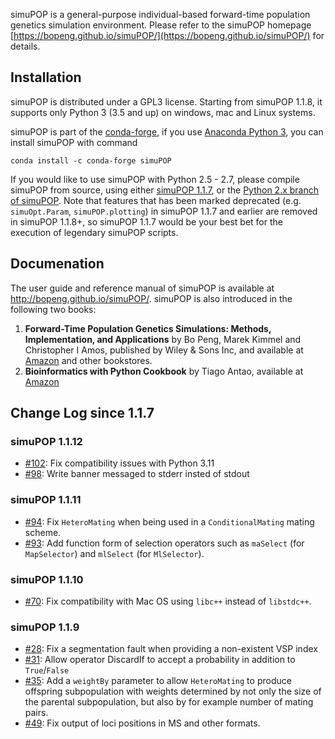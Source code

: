 simuPOP is a general-purpose individual-based forward-time population genetics
simulation environment. Please refer to the simuPOP homepage [https://bopeng.github.io/simuPOP/](https://bopeng.github.io/simuPOP/) for details.

## Installation

simuPOP is distributed under a GPL3 license. Starting from simuPOP 1.1.8, it supports only Python 3 (3.5 and up) on windows, mac and Linux systems.

simuPOP is part of the [conda-forge](https://conda-forge.github.io/), if you use [Anaconda Python 3](https://www.continuum.io/downloads), you can install simuPOP with command

```
conda install -c conda-forge simuPOP
```

If you would like to use simuPOP with Python 2.5 - 2.7, please compile simuPOP from source, using either [simuPOP 1.1.7](https://pypi.python.org/pypi/simuPOP/1.1.7),
or the [Python 2.x branch of simuPOP](https://github.com/BoPeng/simuPOP/tree/python2). Note that features that has been marked deprecated
(e.g. `simuOpt.Param`, `simuPOP.plotting`) in simuPOP 1.1.7 and earlier are removed in simuPOP 1.1.8+, so simuPOP 1.1.7 would be your best
bet for the execution of legendary simuPOP scripts.

## Documenation

The user guide and reference manual of simuPOP is available at http://bopeng.github.io/simuPOP/. simuPOP is also introduced in the following two books:

1. **Forward-Time Population Genetics Simulations: Methods, Implementation, and Applications** by Bo Peng, Marek Kimmel and Christopher I Amos, published by Wiley & Sons Inc, and available at [Amazon](http://www.amazon.com/gp/product/0470503483/?tag=wwwwileycom-20) and other bookstores.
2. **Bioinformatics with Python Cookbook** by Tiago Antao, available at [Amazon](https://www.amazon.com/Bioinformatics-Python-Cookbook-Tiago-Antao/dp/1782175113)

## Change Log since 1.1.7

### simuPOP 1.1.12
* [#102](https://github.com/BoPeng/simuPOP/issues/102): Fix compatibility issues with Python 3.11
* [#98](https://github.com/BoPeng/simuPOP/issues/98): Write banner messaged to stderr insted of stdout

### simuPOP 1.1.11
* [#94](https://github.com/BoPeng/simuPOP/issues/94): Fix `HeteroMating` when being used in a `ConditionalMating` mating scheme.
* [#93](https://github.com/BoPeng/simuPOP/issues/93): Add function form of selection operators such as `maSelect` (for `MapSelector`) and `mlSelect` (for `MlSelector`).


### simuPOP 1.1.10
* [#70](https://github.com/BoPeng/simuPOP/issues/70): Fix compatibility with Mac OS using `libc++` instead of `libstdc++`.

### simuPOP 1.1.9
* [#28](https://github.com/BoPeng/simuPOP/issues/28): Fix a segmentation fault when providing a non-existent VSP index
* [#31](https://github.com/BoPeng/simuPOP/issues/31): Allow operator DiscardIf to accept a probability in addition to `True`/`False`
* [#35](https://github.com/BoPeng/simuPOP/issues/35): Add a `weightBy` parameter to allow `HeteroMating` to produce offspring subpopulation with weights determined by not only the size of the parental subpopulation, but also by for example number of mating pairs.
* [#49](https://github.com/BoPeng/simuPOP/issues/49): Fix output of loci positions in MS and other formats.
